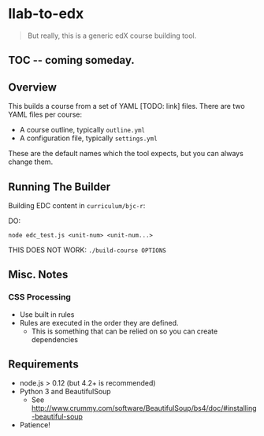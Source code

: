 # llab-to-edx
> But really, this is a generic edX course building tool.

## TOC -- coming someday.

## Overview
This builds a course from a set of YAML [TODO: link] files.
There are two YAML files per course:

* A course outline, typically `outline.yml`
* A configuration file, typically `settings.yml`

These are the default names which the tool expects, but you can always change them.

## Running The Builder

Building EDC content in `curriculum/bjc-r`:

DO:
```
node edc_test.js <unit-num> <unit-num...>
```

THIS DOES NOT WORK:
`./build-course OPTIONS`

## Misc. Notes

### CSS Processing
* Use built in rules
* Rules are executed in the order they are defined.
	* This is something that can be relied on so you can create dependencies


## Requirements
* node.js > 0.12 (but 4.2+ is recommended)
* Python 3 and BeautifulSoup
	* See http://www.crummy.com/software/BeautifulSoup/bs4/doc/#installing-beautiful-soup
* Patience!